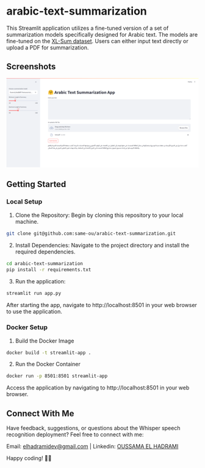 # arabic-text-summarization

This Streamlit application utilizes a fine-tuned version of a set of summarization models specifically designed for Arabic text. The models are fine-tuned on the [XL-Sum dataset](https://huggingface.co/datasets/csebuetnlp/xlsum). Users can either input text directly or upload a PDF for summarization.

## Screenshots
![Application](screenshots/app.png)

## Getting Started
### Local Setup
1. Clone the Repository: Begin by cloning this repository to your local machine.
```bash
git clone git@github.com:same-ou/arabic-text-summarization.git
```
2. Install Dependencies: Navigate to the project directory and install the required dependencies.
```bash
cd arabic-text-summarization
pip install -r requirements.txt
```
3. Run the application:
```bash
streamlit run app.py
```
After starting the app, navigate to http://localhost:8501 in your web browser to use the application.

### Docker Setup
1. Build the Docker Image
```bash
docker build -t streamlit-app .
```
2. Run the Docker Container
```bash
docker run -p 8501:8501 streamlit-app
```
Access the application by navigating to http://localhost:8501 in your web browser.

## Connect With Me
Have feedback, suggestions, or questions about the Whisper speech recognition deployment? Feel free to connect with me:

Email: [elhadramidev@gmail.com](mailto:elhadramidev@gmail.com)       |       Linkedin: [OUSSAMA EL HADRAMI](https://www.linkedin.com/in/elhadrami-oussama/)

Happy coding! 🚀✨


